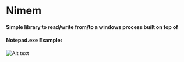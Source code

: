 # Nimem
#### Simple library to read/write from/to a windows process built on top of 
#### Notepad.exe Example:
![Alt text](https://s7.gifyu.com/images/tkwnvblAXx.gif)



